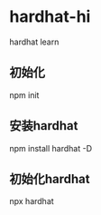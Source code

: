 # hardhat-hi
hardhat learn
## 初始化
npm init 

## 安装hardhat
npm install hardhat -D

## 初始化hardhat
npx hardhat